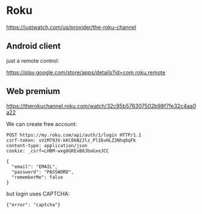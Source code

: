 # Roku

https://justwatch.com/us/provider/the-roku-channel

## Android client

just a remote control:

https://play.google.com/store/apps/details?id=com.roku.remote

## Web premium

https://therokuchannel.roku.com/watch/32c95b576307502b98f7fe32c4aa0a22

We can create free account:

~~~
POST https://my.roku.com/api/auth/1/login HTTP/1.1
csrf-token: sVzM79JV-kKC0kN2Jlz_PlI6vHLZ3NhqOqFk
content-type: application/json
cookie: _csrf=LHBM-wxg8GRExB8JboGxeJCC

{
  "email": "EMAIL",
  "password": "PASSWORD",
  "rememberMe": false
}
~~~

but login uses CAPTCHA:

~~~
{"error": "captcha"}
~~~

